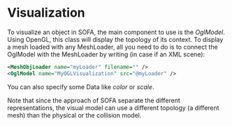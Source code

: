 Visualization
=============

To visualize an object in SOFA, the main component to use is the _OglModel_.
Using OpenGL, this class will display the topology of its context. To display a mesh loaded with any MeshLoader, all you need to do is to connect the OglModel with the MeshLoader by writing (in case if an XML scene):

```xml
<MeshObjLoader name="myLoader" filename="" />
<OglModel name="MyOGLVisualization" src="@myLoader" />
```

You can also specify some Data like _color_ or _scale_.

Note that since the approach of SOFA separate the different representations, the visual model can use a different topology (a different mesh) than the physical or the collision model.